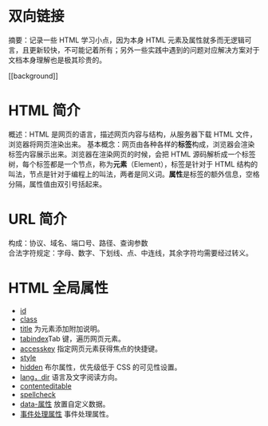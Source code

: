 # 双向链接

摘要：记录一些 HTML 学习小点，因为本身 HTML 元素及属性就多而无逻辑可言，且更新较快，不可能记着所有；另外一些实践中遇到的问题对应解决方案对于文档本身理解也是极其珍贵的。

[[background]]

# HTML 简介

概述：HTML 是网页的语言，描述网页内容与结构，从服务器下载 HTML 文件，浏览器将网页渲染出来。
基本概念：网页由各种各样的**标签**构成，浏览器会渲染标签内容展示出来。浏览器在渲染网页的时候，会把 HTML 源码解析成一个标签树，每个标签都是一个节点，称为**元素**（Element），标签是针对于 HTML 结构的叫法，节点是针对于编程上的叫法，两者是同义词。**属性**是标签的额外信息，空格分隔，属性值由双引号括起来。

# URL 简介

构成：协议、域名、端口号、路径、查询参数  
合法字符规定：字母、数字、下划线、点、中连线，其余字符均需要经过转义。

# HTML 全局属性

- [id](https://www.bookstack.cn/read/html-tutorial/spilt.1.spilt.2.docs-attribute.md)
- [class](https://www.bookstack.cn/read/html-tutorial/spilt.2.spilt.2.docs-attribute.md)
- [title](https://www.bookstack.cn/read/html-tutorial/spilt.3.spilt.2.docs-attribute.md) 为元素添加附加说明。
- [tabindex](https://www.bookstack.cn/read/html-tutorial/spilt.4.spilt.2.docs-attribute.md)Tab 键，遍历网页元素。
- [accesskey](https://www.bookstack.cn/read/html-tutorial/spilt.5.spilt.2.docs-attribute.md) 指定网页元素获得焦点的快捷键。
- [style](https://www.bookstack.cn/read/html-tutorial/spilt.6.spilt.2.docs-attribute.md)
- [hidden](https://www.bookstack.cn/read/html-tutorial/spilt.7.spilt.2.docs-attribute.md) 布尔属性，优先级低于 CSS 的可见性设置。
- [lang，dir](https://www.bookstack.cn/read/html-tutorial/spilt.8.spilt.2.docs-attribute.md) 语言及文字阅读方向。
- [contenteditable](https://www.bookstack.cn/read/html-tutorial/spilt.9.spilt.2.docs-attribute.md)
- [spellcheck](https://www.bookstack.cn/read/html-tutorial/spilt.10.spilt.2.docs-attribute.md)
- [data-属性](https://www.bookstack.cn/read/html-tutorial/spilt.11.spilt.2.docs-attribute.md) 放置自定义数据。
- [事件处理属性](https://www.bookstack.cn/read/html-tutorial/spilt.12.spilt.2.docs-attribute.md) 事件处理属性。
